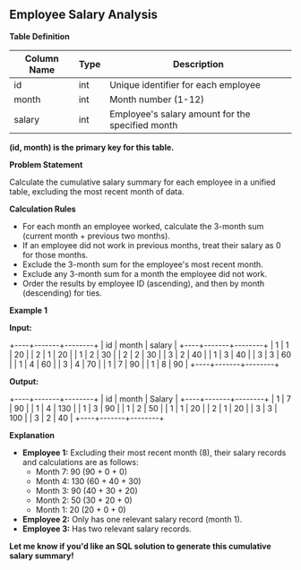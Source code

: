 ## Employee Salary Analysis

**Table Definition**

| Column Name | Type | Description                                       |
|-------------|------|---------------------------------------------------|
| id          | int  | Unique identifier for each employee               |
| month       | int  | Month number (1-12)                               |
| salary      | int  | Employee's salary amount for the specified month  |

**(id, month) is the primary key for this table.**

**Problem Statement**

Calculate the cumulative salary summary for each employee in a unified table, excluding the most recent month of data.  

**Calculation Rules**

* For each month an employee worked, calculate the 3-month sum (current month + previous two months).
* If an employee did not work in previous months, treat their salary as 0 for those months.
* Exclude the 3-month sum for the employee's most recent month.
* Exclude any 3-month sum for a month the employee did not work.
* Order the results by employee ID (ascending), and then by month (descending) for ties.

**Example 1**

**Input:**

+----+-------+--------+
| id | month | salary |
+----+-------+--------+
| 1 | 1   | 20   |
| 2 | 1   | 20   |
| 1 | 2   | 30   |
| 2 | 2   | 30   |
| 3 | 2   | 40   |
| 1 | 3   | 40   |
| 3 | 3   | 60   |
| 1 | 4   | 60   |
| 3 | 4   | 70   |
| 1 | 7   | 90   |
| 1 | 8   | 90   |
+----+-------+--------+

**Output:**

+----+-------+--------+
| id | month | Salary |
+----+-------+--------+
| 1 | 7   | 90   |
| 1 | 4   | 130  |
| 1 | 3   | 90   |
| 1 | 2   | 50   |
| 1 | 1   | 20   |
| 2 | 1   | 20   |
| 3 | 3   | 100  |
| 3 | 2   | 40   |
+----+-------+--------+

**Explanation**

* **Employee 1:**  Excluding their most recent month (8), their salary records and calculations are as follows:
    * Month 7: 90 (90 + 0 + 0)
    * Month 4: 130 (60 + 40 + 30)
    * Month 3: 90 (40 + 30 + 20)
    * Month 2: 50 (30 + 20 + 0)
    * Month 1: 20 (20 + 0 + 0)
* **Employee 2:** Only has one relevant salary record (month 1). 
* **Employee 3:** Has two relevant salary records.

**Let me know if you'd like an SQL solution to generate this cumulative salary summary!** 
